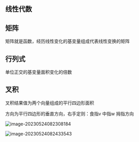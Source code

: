 ## 线性代数

## 矩阵

矩阵就是函数，经历线性变化的基变量组成代表线性变换的矩阵



## 行列式

单位正交的基变量面积变化的倍数



## 叉积

 叉积结果值为两个向量组成的平行四边形面积

方向为平行四边形的垂直方向，右手定则：食指v 中指w 拇指方向

![image-20230524082308184](C:\Users\PC\AppData\Roaming\Typora\typora-user-images\image-20230524082308184.png)



![image-20230524082433543](C:\Users\PC\AppData\Roaming\Typora\typora-user-images\image-20230524082433543.png)